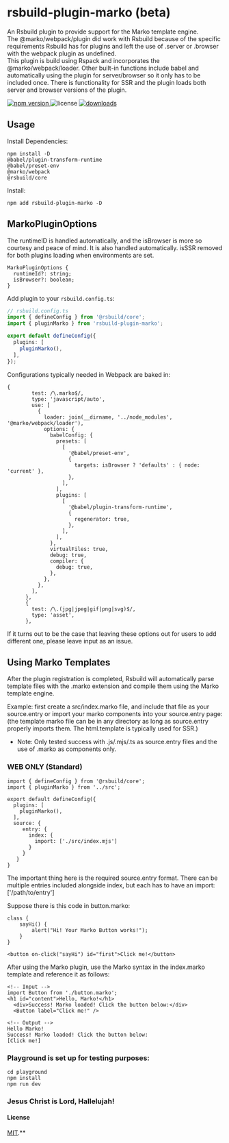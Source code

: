 # rsbuild-plugin-marko (beta)

An Rsbuild plugin to provide support for the Marko template engine.  
The @marko/webpack/plugin did work with Rsbuild because of the specific requirements Rsbuild has for plugins and left the use of .server or .browser with the webpack plugin as undefined.\
This plugin is build using Rspack and incorporates the @marko/webpack/loader. Other built-in functions include babel and automatically using the plugin for server/browser so it only has to be included once. There is functionality for SSR and the plugin loads both server and browser versions of the plugin.

<p>
  <a href="https://npmjs.com/package/rsbuild-plugin-example">
   <img src="https://img.shields.io/npm/v/rsbuild-plugin-example?style=flat-square&colorA=564341&colorB=EDED91" alt="npm version" />
  </a>
  <img src="https://img.shields.io/badge/License-MIT-blue.svg?style=flat-square&colorA=564341&colorB=EDED91" alt="license" />
  <a href="https://npmcharts.com/compare/rsbuild-plugin-example?minimal=true"><img src="https://img.shields.io/npm/dm/rsbuild-plugin-example.svg?style=flat-square&colorA=564341&colorB=EDED91" alt="downloads" /></a>
</p>

## Usage

Install Dependencies:
```
npm install -D
@babel/plugin-transform-runtime
@babel/preset-env
@marko/webpack
@rsbuild/core
```
Install:

```
npm add rsbuild-plugin-marko -D
```

## MarkoPluginOptions
The runtimeID is handled automatically, and the isBrowser is more so courtesy and peace of mind. It is also handled automatically. isSSR removed for both plugins loading when environments are set.
```
MarkoPluginOptions {
  runtimeId?: string;
  isBrowser?: boolean;
}
```

Add plugin to your `rsbuild.config.ts`:

```ts
// rsbuild.config.ts
import { defineConfig } from '@rsbuild/core';
import { pluginMarko } from 'rsbuild-plugin-marko';

export default defineConfig({
  plugins: [
    pluginMarko(),
  ],
});

```

Configurations typically needed in Webpack are baked in:
```
{
        test: /\.marko$/,
        type: 'javascript/auto',
        use: [
          {
            loader: join(__dirname, '../node_modules', '@marko/webpack/loader'),
            options: {
              babelConfig: {
                presets: [
                  [
                    '@babel/preset-env',
                    {
                      targets: isBrowser ? 'defaults' : { node: 'current' },
                    },
                  ],
                ],
                plugins: [
                  [
                    '@babel/plugin-transform-runtime',
                    {
                      regenerator: true,
                    },
                  ],
                ],
              },
              virtualFiles: true,
              debug: true,
              compiler: {
                debug: true,
              },
            },
          },
        ],
      },
      {
        test: /\.(jpg|jpeg|gif|png|svg)$/,
        type: 'asset',
      },
```
If it turns out to be the case that leaving these options out for users to add different one, please leave input as an issue.

## Using Marko Templates

After the plugin registration is completed, Rsbuild will automatically parse template files with the .marko extension and compile them using the Marko template engine.

Example: first create a src/index.marko file, and include that file as your source.entry or import your marko components into your source.entry page:
(the template marko file can be in any directory as long as source.entry properly imports them. The html.template is typically used for SSR.)

* Note: Only tested success with .js/.mjs/.ts as source.entry files and the use of .marko as components only.

### WEB ONLY (Standard)
```
import { defineConfig } from '@rsbuild/core';
import { pluginMarko } from '../src';

export default defineConfig({
  plugins: [
    pluginMarko(),
  ],
  source: {
     entry: {
       index: {
         import: ['./src/index.mjs']
       }
     }
   }
}
```
The important thing here is the required source.entry format. There can be multiple entries included alongside index, but each has to have an import: ['/path/to/entry']

Suppose there is this code in button.marko:
```
class {
    sayHi() {
        alert("Hi! Your Marko Button works!");
    }
}

<button on-click("sayHi") id="first">Click me!</button>
```

After using the Marko plugin, use the Marko syntax in the index.marko template and reference it as follows:

```
<!-- Input -->
import Button from './button.marko';
<h1 id="content">Hello, Marko!</h1>
  <div>Success! Marko loaded! Click the button below:</div>
  <Button label="Click me!" />

<!-- Output -->
Hello Marko!
Success! Marko loaded! Click the button below:
[Click me!]
```
### Playground is set up for testing purposes:
```
cd playground
npm install
npm run dev
```

### Jesus Christ is Lord, Hallelujah!
#### License

[MIT](./LICENSE).**
